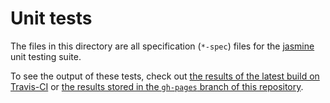 
# Unit tests

The files in this directory are all specification (`*-spec`) files for the
[jasmine](http://jasmine.github.io/) unit testing suite.

To see the output of these tests, check out [the results of the latest build
on Travis-CI](https://travis-ci.org/nathancarter/weblurch) or [the results
stored in the `gh-pages` branch of this repository](
https://github.com/nathancarter/weblurch/blob/gh-pages/test/test-results.md).
